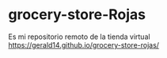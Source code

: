 # grocery-store-Rojas
Es mi repositorio remoto de la tienda virtual
https://gerald14.github.io/grocery-store-rojas/
